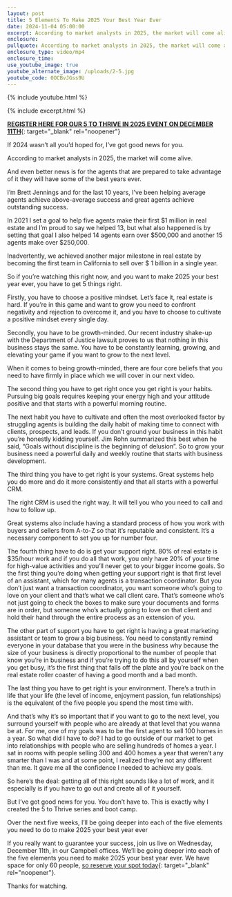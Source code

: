 ```yaml
---
layout: post
title: 5 Elements To Make 2025 Your Best Year Ever
date: 2024-11-04 05:00:00
excerpt: According to market analysts in 2025, the market will come alive.
enclosure:
pullquote: According to market analysts in 2025, the market will come alive.
enclosure_type: video/mp4
enclosure_time:
use_youtube_image: true
youtube_alternate_image: /uploads/2-5.jpg
youtube_code: 0OCBvJGss9U
---
```

{% include youtube.html %}

{% include excerpt.html %}

[**REGISTER HERE FOR OUR 5 TO THRIVE IN 2025 EVENT ON DECEMBER 11TH**](https://www.eventbrite.com/e/top-agent-secrets-5-keys-to-thrive-in-2025-tickets-1083491565439?aff=oddtdtcreator){: target="_blank" rel="noopener"}

If 2024 wasn’t all you’d hoped for, I’ve got good news for you.

According to market analysts in 2025, the market will come alive.

And even better news is for the agents that are prepared to take advantage of it they will have some of the best years ever.

I’m Brett Jennings and for the last 10 years, I’ve been helping average agents achieve above-average success and great agents achieve outstanding success.

In 2021 I set a goal to help five agents make their first $1 million in real estate and I’m proud to say we helped 13, but what also happened is by setting that goal I also helped 14 agents earn over $500,000 and another 15 agents make over $250,000.

Inadvertently, we achieved another major milestone in real estate by becoming the first team in California to sell over $ 1 billion in a single year.

So if you’re watching this right now, and you want to make 2025 your best year ever, you have to get 5 things right.

Firstly, you have to choose a positive mindset. Let’s face it, real estate is hard. If you’re in this game and want to grow you need to confront negativity and rejection to overcome it, and you have to choose to cultivate a positive mindset every single day.

Secondly, you have to be growth-minded. Our recent industry shake-up with the Department of Justice lawsuit proves to us that nothing in this business stays the same. You have to be constantly learning, growing, and elevating your game if you want to grow to the next level.

When it comes to being growth-minded, there are four core beliefs that you need to have firmly in place which we will cover in our next video.

The second thing you have to get right once you get right is your habits. Pursuing big goals requires keeping your energy high and your attitude positive and that starts with a powerful morning routine.

The next habit you have to cultivate and often the most overlooked factor by struggling agents is building the daily habit of making time to connect with clients, prospects, and leads. If you don’t ground your business in this habit you’re honestly kidding yourself. Jim Rohn summarized this best when he said, “Goals without discipline is the beginning of delusion”. So to grow your business need a powerful daily and weekly routine that starts with business development.

The third thing you have to get right is your systems. Great systems help you do more and do it more consistently and that all starts with a powerful CRM.

The right CRM is used the right way. It will tell you who you need to call and how to follow up.

Great systems also include having a standard process of how you work with buyers and sellers from A-to-Z so that it’s reputable and consistent. It’s a necessary component to set you up for number four.

The fourth thing have to do is get your support right. 80% of real estate is $35/hour work and if you do all that work, you only have 20% of your time for high-value activities and you’ll never get to your bigger income goals. So the first thing you’re doing when getting your support right is that first level of an assistant, which for many agents is a transaction coordinator. But you don’t just want a transaction coordinator, you want someone who’s going to love on your client and that’s what we call client care. That’s someone who’s not just going to check the boxes to make sure your documents and forms are in order, but someone who’s actually going to love on that client and hold their hand through the entire process as an extension of you.

The other part of support you have to get right is having a great marketing assistant or team to grow a big business. You need to constantly remind everyone in your database that you were in the business why because the size of your business is directly proportional to the number of people that know you’re in business and if you’re trying to do this all by yourself when you get busy, it’s the first thing that falls off the plate and you’re back on the real estate roller coaster of having a good month and a bad month.

The last thing you have to get right is your environment. There’s a truth in life that your life (the level of income, enjoyment passion, fun relationships) is the equivalent of the five people you spend the most time with.

And that’s why it’s so important that if you want to go to the next level, you surround yourself with people who are already at that level that you wanna be at. For me, one of my goals was to be the first agent to sell 100 homes in a year. So what did I have to do? I had to go outside of our market to get into relationships with people who are selling hundreds of homes a year. I sat in rooms with people selling 300 and 400 homes a year that weren’t any smarter than I was and at some point, I realized they’re not any different than me. It gave me all the confidence I needed to achieve my goals.

So here’s the deal: getting all of this right sounds like a lot of work, and it especially is if you have to go out and create all of it yourself.

But I’ve got good news for you. You don’t have to. This is exactly why I created the 5 to Thrive series and boot camp.

Over the next five weeks, I’ll be going deeper into each of the five elements you need to do to make 2025 your best year ever

If you really want to guarantee your success, join us live on Wednesday, December 11th, in our Campbell offices. We’ll be going deeper into each of the five elements you need to make 2025 your best year ever. We have space for only 60 people, [so reserve your spot today](https://www.eventbrite.com/e/top-agent-secrets-5-keys-to-thrive-in-2025-tickets-1083491565439?aff=oddtdtcreator){: target="_blank" rel="noopener"}.

Thanks for watching.